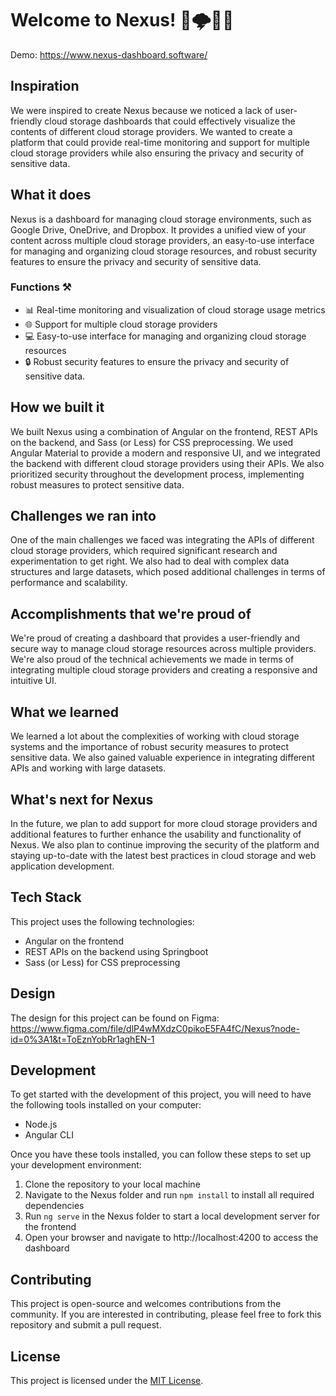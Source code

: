 # Welcome to Nexus! 🚀🌩️👨‍💻

Demo: https://www.nexus-dashboard.software/

## Inspiration

We were inspired to create Nexus because we noticed a lack of user-friendly cloud storage dashboards that could effectively visualize the contents of different cloud storage providers. We wanted to create a platform that could provide real-time monitoring and support for multiple cloud storage providers while also ensuring the privacy and security of sensitive data.

## What it does

Nexus is a dashboard for managing cloud storage environments, such as Google Drive, OneDrive, and Dropbox. It provides a unified view of your content across multiple cloud storage providers, an easy-to-use interface for managing and organizing cloud storage resources, and robust security features to ensure the privacy and security of sensitive data.

### Functions ⚒️

- 📊 Real-time monitoring and visualization of cloud storage usage metrics
- 🌐 Support for multiple cloud storage providers
- 💻 Easy-to-use interface for managing and organizing cloud storage resources
- 🔒 Robust security features to ensure the privacy and security of sensitive data.

## How we built it

We built Nexus using a combination of Angular on the frontend, REST APIs on the backend, and Sass (or Less) for CSS preprocessing. We used Angular Material to provide a modern and responsive UI, and we integrated the backend with different cloud storage providers using their APIs. We also prioritized security throughout the development process, implementing robust measures to protect sensitive data.

## Challenges we ran into

One of the main challenges we faced was integrating the APIs of different cloud storage providers, which required significant research and experimentation to get right. We also had to deal with complex data structures and large datasets, which posed additional challenges in terms of performance and scalability.

## Accomplishments that we're proud of

We're proud of creating a dashboard that provides a user-friendly and secure way to manage cloud storage resources across multiple providers. We're also proud of the technical achievements we made in terms of integrating multiple cloud storage providers and creating a responsive and intuitive UI.

## What we learned

We learned a lot about the complexities of working with cloud storage systems and the importance of robust security measures to protect sensitive data. We also gained valuable experience in integrating different APIs and working with large datasets.

## What's next for Nexus

In the future, we plan to add support for more cloud storage providers and additional features to further enhance the usability and functionality of Nexus. We also plan to continue improving the security of the platform and staying up-to-date with the latest best practices in cloud storage and web application development.

## Tech Stack

This project uses the following technologies:

- Angular on the frontend
- REST APIs on the backend using Springboot
- Sass (or Less) for CSS preprocessing

## Design

The design for this project can be found on Figma: <br>
https://www.figma.com/file/dlP4wMXdzC0pikoE5FA4fC/Nexus?node-id=0%3A1&t=ToEznYobRr1aghEN-1

## Development

To get started with the development of this project, you will need to have the following tools installed on your computer:

- Node.js
- Angular CLI

Once you have these tools installed, you can follow these steps to set up your development environment:

1. Clone the repository to your local machine
2. Navigate to the Nexus folder and run `npm install` to install all required dependencies
4. Run `ng serve` in the Nexus folder to start a local development server for the frontend
5. Open your browser and navigate to http://localhost:4200 to access the dashboard

## Contributing

This project is open-source and welcomes contributions from the community. If you are interested in contributing, please feel free to fork this repository and submit a pull request.

## License

This project is licensed under the [MIT License](LICENSE).
